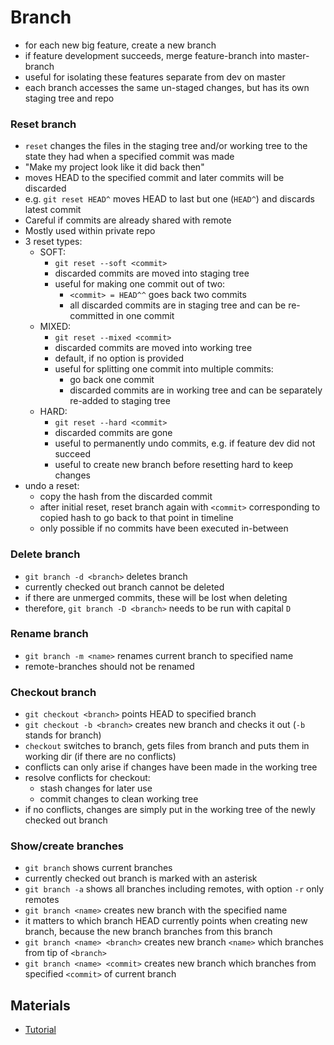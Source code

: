 # Branch

- for each new big feature, create a new branch
- if feature development succeeds, merge feature-branch into master-branch
- useful for isolating these features separate from dev on master
- each branch accesses the same un-staged changes, but has its own staging tree and repo


### Reset branch

- `reset` changes the files in the staging tree and/or working tree to the state they had when a specified commit was made 
- "Make my project look like it did back then"
- moves HEAD to the specified commit and later commits will be discarded
- e.g. `git reset HEAD^` moves HEAD to last but one (`HEAD^`) and discards latest commit
- Careful if commits are already shared with remote
- Mostly used within private repo
- 3 reset types:
    - SOFT:
        - `git reset --soft <commit>`
        - discarded commits are moved into staging tree
        - useful for making one commit out of two:
            - `<commit> = HEAD^^` goes back two commits 
            - all discarded commits are in staging tree and can be re-committed in one commit
    - MIXED:
        - `git reset --mixed <commit>`
        - discarded commits are moved into working tree
        - default, if no option is provided
        - useful for splitting one commit into multiple commits:
            - go back one commit
            - discarded commits are in working tree and can be separately re-added to staging tree
    - HARD:
        - `git reset --hard <commit>`
        - discarded commits are gone
        - useful to permanently undo commits, e.g. if feature dev did not succeed
        - useful to create new branch before resetting hard to keep changes
- undo a reset:
    - copy the hash from the discarded commit
    - after initial reset, reset branch again with `<commit>` corresponding to copied hash to go back to that point in timeline
    - only possible if no commits have been executed in-between


### Delete branch

- `git branch -d <branch>` deletes branch
- currently checked out branch cannot be deleted
- if there are unmerged commits, these will be lost when deleting
- therefore, `git branch -D <branch>` needs to be run with capital `D`


### Rename branch

- `git branch -m <name>` renames current branch to specified name
- remote-branches should not be renamed


### Checkout branch

- `git checkout <branch>` points HEAD to specified branch
- `git checkout -b <branch>` creates new branch and checks it out (`-b` stands for branch)
- `checkout` switches to branch, gets files from branch and puts them in working dir (if there are no conflicts)
- conflicts can only arise if changes have been made in the working tree
- resolve conflicts for checkout:
    - stash changes for later use
    - commit changes to clean working tree
- if no conflicts, changes are simply put in the working tree of the newly checked out branch


### Show/create branches

- `git branch` shows current branches
- currently checked out branch is marked with an asterisk
- `git branch -a` shows all branches including remotes, with option `-r` only remotes
- `git branch <name>` creates new branch with the specified name
- it matters to which branch HEAD currently points when creating new branch, because the new branch branches from this branch
- `git branch <name> <branch>` creates new branch `<name>` which branches from tip of `<branch>`
- `git branch <name> <commit>` creates new branch which branches from specified `<commit>` of current branch


## Materials

- [Tutorial](https://www.lynda.com/Git-tutorials/Git-Branches-Merges-Remotes/5030980-2.html)
